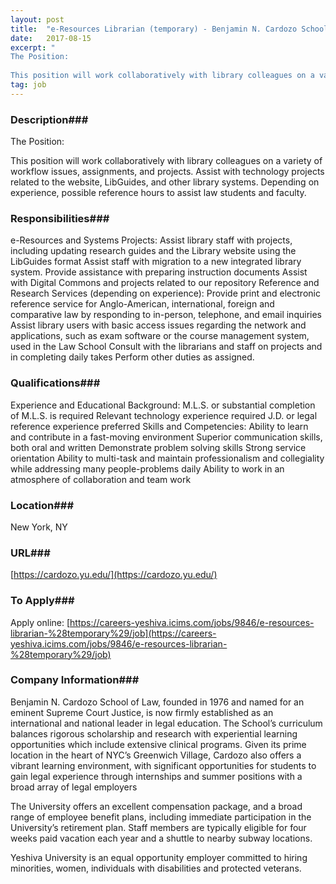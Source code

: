 ```yaml
---
layout: post
title:  "e-Resources Librarian (temporary) - Benjamin N. Cardozo School of Law of Yeshiva University"
date:   2017-08-15
excerpt: " 
The Position:
 
This position will work collaboratively with library colleagues on a variety of workflow issues, assignments, and projects. Assist with technology projects related to the website, LibGuides, and other library systems. Depending on experience, possible reference hours to assist law students and faculty."
tag: job
---
```


### Description###

 
The Position:
 
This position will work collaboratively with library colleagues on a variety of workflow issues, assignments, and projects. Assist with technology projects related to the website, LibGuides, and other library systems. Depending on experience, possible reference hours to assist law students and faculty.


### Responsibilities###

e-Resources and Systems Projects:
Assist library staff with projects, including updating research guides and the Library website using the LibGuides format
Assist staff with migration to a new integrated library system. Provide assistance with preparing instruction documents
Assist with Digital Commons and projects related to our repository
Reference and Research Services (depending on experience):
Provide print and electronic reference service for Anglo-American, international, foreign and comparative law by responding to in-person, telephone, and email inquiries
Assist library users with basic access issues regarding the network and applications, such as exam software or the course management system, used in the Law School
Consult with the librarians and staff on projects and in completing daily takes
Perform other duties as assigned.


### Qualifications###

Experience and Educational Background:
M.L.S. or substantial completion of M.L.S. is required
Relevant technology experience required
J.D. or legal reference experience preferred
Skills and Competencies:
Ability to learn and contribute in a fast-moving environment
Superior communication skills, both oral and written
Demonstrate problem solving skills
Strong service orientation
Ability to multi-task and maintain professionalism and collegiality while addressing many people-problems daily
Ability to work in an atmosphere of collaboration and team work




### Location###

New York, NY


### URL###

[https://cardozo.yu.edu/](https://cardozo.yu.edu/)

### To Apply###

Apply online: [https://careers-yeshiva.icims.com/jobs/9846/e-resources-librarian-%28temporary%29/job](https://careers-yeshiva.icims.com/jobs/9846/e-resources-librarian-%28temporary%29/job)


### Company Information###

Benjamin N. Cardozo School of Law, founded in 1976 and named for an eminent Supreme Court Justice, is now firmly established as an international and national leader in legal education. The School’s curriculum balances rigorous scholarship and research with experiential learning opportunities which include extensive clinical programs.  Given its prime location in the heart of NYC’s Greenwich Village, Cardozo also offers a vibrant learning environment, with significant opportunities for students to gain legal experience through internships and summer positions with a broad array of legal employers
 
The University offers an excellent compensation package, and a broad range of employee benefit plans, including immediate participation in the University’s retirement plan. Staff members are typically eligible for four weeks paid vacation each year and a shuttle to nearby subway locations.

Yeshiva University is an equal opportunity employer committed to hiring minorities, women, individuals with disabilities and protected veterans.



